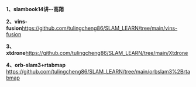 **1、slambook14讲--高翔**

**2、vins-fusion**https://github.com/tulingcheng86/SLAM_LEARN/tree/main/vins-fusion

**3、xtdrone**https://github.com/tulingcheng86/SLAM_LEARN/tree/main/Xtdrone

**4、orb-slam3+rtabmap**   https://github.com/tulingcheng86/SLAM_LEARN/tree/main/orbslam3%2Brtabmap
